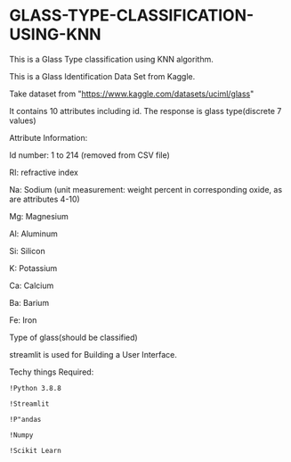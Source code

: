 # GLASS-TYPE-CLASSIFICATION-USING-KNN
This is a Glass Type classification using KNN algorithm.

This is a Glass Identification Data Set from Kaggle. 

Take dataset from "https://www.kaggle.com/datasets/uciml/glass"

It contains 10 attributes including id. The response is glass type(discrete 7 values)

Attribute Information:

Id number: 1 to 214 (removed from CSV file)

RI: refractive index

Na: Sodium (unit measurement: weight percent in corresponding oxide, as are attributes 4-10)

Mg: Magnesium

Al: Aluminum

Si: Silicon

K: Potassium

Ca: Calcium

Ba: Barium

Fe: Iron

Type of glass(should be classified)

streamlit is used for Building a User Interface.

Techy things Required:
   
    !Python 3.8.8
    
    !Streamlit
    
    !P"andas
    
    !Numpy
    
    !Scikit Learn
    

